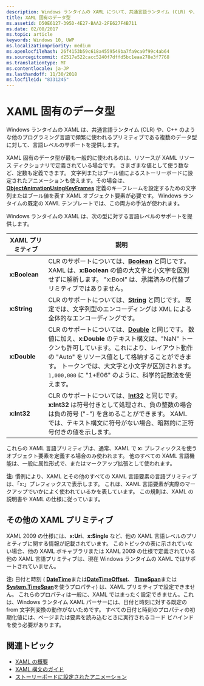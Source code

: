 ```yaml
---
description: Windows ランタイムの XAML について、共通言語ランタイム (CLR) や、C++ のような他のプログラミング言語での特定のデータ型に対する言語レベルのサポートの一覧を示します。
title: XAML 固有のデータ型
ms.assetid: D50E6127-395D-4E27-BAA2-2FE627F4B711
ms.date: 02/08/2017
ms.topic: article
keywords: Windows 10, UWP
ms.localizationpriority: medium
ms.openlocfilehash: 26f4153b59c618a4559549ba7fa9ca0f99c4ab64
ms.sourcegitcommit: d2517e522cacc5240f7dffd5bc1eaa278e3f7768
ms.translationtype: MT
ms.contentlocale: ja-JP
ms.lasthandoff: 11/30/2018
ms.locfileid: "8331245"
---
```

# <a name="xaml-intrinsic-data-types"></a>XAML 固有のデータ型


Windows ランタイムの XAML は、共通言語ランタイム (CLR) や、C++ のような他のプログラミング言語で頻繁に使われるプリミティブである複数のデータ型に対して、言語レベルのサポートを提供します。

XAML 固有のデータ型が最も一般的に使われるのは、リソースが XAML リソース ディクショナリで定義されている場合です。 さまざまな値として使う数など、定数も定義できます。 文字列またはブール値によるストーリーボードに設定されたアニメーションも使えます。その場合は、[**ObjectAnimationUsingKeyFrames**](https://msdn.microsoft.com/library/windows/apps/br210320) 定義のキーフレームを設定するための文字列またはブール値を表す XAML オブジェクト要素が必要です。 Windows ランタイムの既定の XAML テンプレートでは、この両方の手法が使われます。

Windows ランタイムの XAML は、次の型に対する言語レベルのサポートを提供します。

| XAML プリミティブ | 説明 |
|-------|-------------|
| **x:Boolean**  | CLR のサポートについては、[**Boolean**](https://msdn.microsoft.com/library/windows/apps/xaml/system.boolean.aspx) と同じです。 XAML は、**x:Boolean** の値の大文字と小文字を区別せずに解析します。 "x:Bool" は、承諾済みの代替プリミティブではありません。 |
| **x:String**   | CLR のサポートについては、[**String**](https://msdn.microsoft.com/library/windows/apps/xaml/system.string.aspx) と同じです。 既定では、文字列型のエンコーディングは XML による全体的なエンコーディングです。 |
| **x:Double**   | CLR のサポートについては、[**Double**](https://msdn.microsoft.com/library/windows/apps/xaml/system.double.aspx) と同じです。 数値に加え、**x:Double** のテキスト構文は、"NaN" トークンも許可しています。これにより、レイアウト動作の "Auto" をリソース値として格納することができます。 トークンでは、大文字と小文字が区別されます。 `1,000,000` に "1+E06" のように、科学的記数法を使えます。 |
| **x:Int32**    | CLR のサポートについては、[**Int32**](https://msdn.microsoft.com/library/windows/apps/xaml/system.int32.aspx) と同じです。 **x:Int32** は符号付きとして処理され、負の整数の場合は負の符号 ("-") を含めることができます。 XAML では、テキスト構文に符号がない場合、暗黙的に正符号付きの値を示します。 |

これらの XAML 言語プリミティブは、通常、XAML で **x:** プレフィックスを使うオブジェクト要素を定義する場合のみ使われます。 他のすべての XAML 言語機能は、一般に属性形式で、またはマークアップ拡張として使われます。

**注:** 慣例により、XAML とその他のすべての XAML 言語要素の言語プリミティブは、「x:」プレフィックスで表示します。 これは、XAML 言語要素が実際のマークアップでいかによく使われているかを表しています。 この規則は、XAML の説明書や XAML の仕様に従っています。

## <a name="other-xaml-primitives"></a>その他の XAML プリミティブ

XAML 2009 の仕様には、**x:Uri**、**x:Single** など、他の XAML 言語レベルのプリミティブに関する情報が記載されています。 このトピックの表に示されていない場合、他の XAML ボキャブラリまたは XAML 2009 の仕様で定義されている他の XAML 言語プリミティブは、現在 Windows ランタイムの XAML ではサポートされていません。

**注:** 日付と時刻 ( [**DateTime**](https://msdn.microsoft.com/library/windows/apps/br206576)または[**DateTimeOffset**](https://msdn.microsoft.com/library/windows/apps/xaml/system.datetimeoffset.aspx)、 [**TimeSpan**](https://msdn.microsoft.com/library/windows/apps/br225996)または[**System.TimeSpan**](https://msdn.microsoft.com/library/windows/apps/xaml/system.timespan.aspx)を使うプロパティ) は、XAML プリミティブで設定できません。 これらのプロパティは一般に、XAML ではまったく設定できません。これは、Windows ランタイム XAML パーサーには、日付と時刻に対する既定の from 文字列変換の動作がないためです。 すべての日付と時刻のプロパティの初期化値には、ページまたは要素を読み込むときに実行されるコード ビハインドを使う必要があります。

## <a name="related-topics"></a>関連トピック

* [XAML の概要](xaml-overview.md)
* [XAML 構文のガイド](xaml-syntax-guide.md)
* [ストーリーボードに設定されたアニメーション](https://msdn.microsoft.com/library/windows/apps/mt187354)
 

